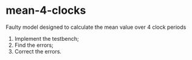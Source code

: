 # mean-4-clocks
Faulty model designed to calculate the mean value over 4 clock periods

1. Implement the testbench;
1. Find the errors;
1. Correct the errors.
